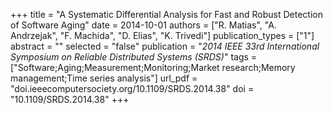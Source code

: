 +++
title = "A Systematic Differential Analysis for Fast and Robust Detection of Software Aging"
date = 2014-10-01
authors = ["R. Matias", "A. Andrzejak", "F. Machida", "D. Elias", "K. Trivedi"]
publication_types = ["1"]
abstract = ""
selected = "false"
publication = "*2014 IEEE 33rd International Symposium on Reliable Distributed Systems (SRDS)*"
tags = ["Software;Aging;Measurement;Monitoring;Market research;Memory management;Time series analysis"]
url_pdf = "doi.ieeecomputersociety.org/10.1109/SRDS.2014.38"
doi = "10.1109/SRDS.2014.38"
+++

